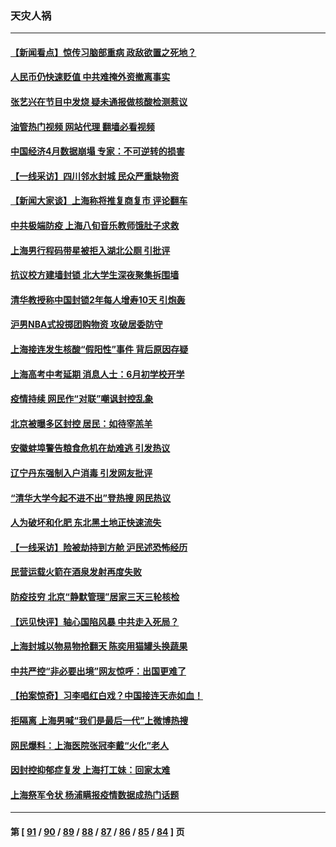 ### 天灾人祸
---
#### [【新闻看点】惊传习脑部重病 政敌欲置之死地？](../../pages/ncid280/n13738763.md?05171245) 
#### [人民币仍快速贬值 中共难掩外资撤离事实](../../pages/ncid280/n13738925.md?05171245) 
#### [张艺兴在节目中发烧 疑未通报做核酸检测惹议](../../pages/ncid280/n13738712.md?05171245) 
#### [油管热门视频 网站代理 翻墙必看视频](http://209.222.30.114:81/youtube.html?05171245)
#### [中国经济4月数据崩塌 专家：不可逆转的损害](../../pages/ncid280/n13738442.md?05171245) 
#### [【一线采访】四川邻水封城 民众严重缺物资](../../pages/ncid280/n13738476.md?05171245) 
#### [【新闻大家谈】上海称将推复商复市 评论翻车](../../pages/ncid280/n13738541.md?05171245) 
#### [中共极端防疫 上海八旬音乐教师饿肚子求救](../../pages/ncid280/n13738037.md?05171245) 
#### [上海男行程码带星被拒入湖北公厕 引批评](../../pages/ncid280/n13738407.md?05171245) 
#### [抗议校方建墙封锁 北大学生深夜聚集拆围墙](../../pages/ncid280/n13738065.md?05171245) 
#### [清华教授称中国封锁2年每人增寿10天 引炮轰](../../pages/ncid280/n13738102.md?05171245) 
#### [沪男NBA式投掷团购物资 攻破居委防守](../../pages/ncid280/n13737933.md?05171245) 
#### [上海接连发生核酸“假阳性”事件 背后原因存疑](../../pages/ncid280/n13737818.md?05171245) 
#### [上海高考中考延期 消息人士：6月初学校开学](../../pages/ncid280/n13737805.md?05171245) 
#### [疫情持续 网民作“对联”嘲讽封控乱象](../../pages/ncid280/n13737182.md?05171245) 
#### [北京被曝多区封控 居民：如待宰羔羊](../../pages/ncid280/n13735980.md?05171245) 
#### [安徽蚌埠警告粮食危机在劫难逃 引发热议](../../pages/ncid280/n13736542.md?05171245) 
#### [辽宁丹东强制入户消毒 引发网友批评](../../pages/ncid280/n13736792.md?05171245) 
#### [“清华大学今起不进不出”登热搜 网民热议](../../pages/ncid280/n13736755.md?05171245) 
#### [人为破坏和化肥 东北黑土地正快速流失](../../pages/ncid280/n13736483.md?05171245) 
#### [【一线采访】险被劫持到方舱 沪民述恐怖经历](../../pages/ncid280/n13735476.md?05171245) 
#### [民营运载火箭在酒泉发射再度失败](../../pages/ncid280/n13736353.md?05171245) 
#### [防疫技穷 北京“静默管理”居家三天三轮核检](../../pages/ncid280/n13736366.md?05171245) 
#### [【远见快评】轴心国陷风暴 中共走入死局？](../../pages/ncid280/n13736227.md?05171245) 
#### [上海封城以物易物抢翻天 陈奕用猫罐头换蔬果](../../pages/ncid280/n13736156.md?05171245) 
#### [中共严控“非必要出境”网友惊呼：出国更难了](../../pages/ncid280/n13735911.md?05171245) 
#### [【拍案惊奇】习李唱红白戏？中国接连天赤如血！](../../pages/ncid280/n13735819.md?05171245) 
#### [拒隔离 上海男喊“我们是最后一代”上微博热搜](../../pages/ncid280/n13735808.md?05171245) 
#### [网民爆料：上海医院张冠李戴“火化”老人](../../pages/ncid280/n13735862.md?05171245) 
#### [因封控抑郁症复发 上海打工妹：回家太难](../../pages/ncid280/n13735860.md?05171245) 
#### [上海祭军令状 杨浦瞒报疫情数据成热门话题](../../pages/ncid280/n13735363.md?05171245) 

---
#### 第 [ [91](./91.md?05171245) / [90](./90.md?05171245) / [89](./89.md?05171245) / [88](./88.md?05171245) / [87](./87.md?05171245) / [86](./86.md?05171245) / [85](./85.md?05171245) / [84](./84.md?05171245) ] 页
